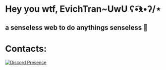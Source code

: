 
# Hey you wtf, EvichTran~UwU ʕ•͡ᴥ•ʔ/⋆
## a senseless web to do anythings senseless 🤣

# Contacts:
[![Discord Presence](https://lanyard.cnrad.dev/api/1203881496944058459?showDisplayName=true)](https://discord.com/users/1203881496944058459)
